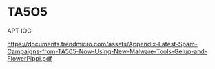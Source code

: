 # TA5O5
APT IOC

https://documents.trendmicro.com/assets/Appendix-Latest-Spam-Campaigns-from-TA505-Now-Using-New-Malware-Tools-Gelup-and-FlowerPippi.pdf

